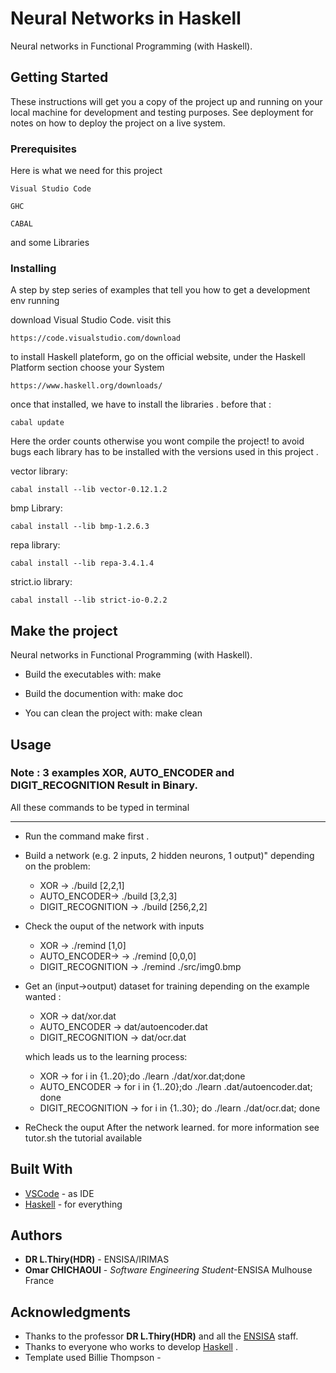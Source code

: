 

# Neural Networks in Haskell


Neural networks in Functional Programming (with Haskell).



## Getting Started

These instructions will get you a copy of the project up and running on your local machine for development and testing purposes. See deployment for notes on how to deploy the project on a live system.

### Prerequisites

 Here is what we need for this project
 ```
 Visual Studio Code
 ```

```
GHC 
```
```
CABAL
```

and some Libraries

### Installing

A step by step series of examples that tell you how to get a development env running

download Visual Studio Code. visit this
```
https://code.visualstudio.com/download
```

to install Haskell plateform, go on the official website, under the Haskell Platform section
choose your System

```
https://www.haskell.org/downloads/
```

once that installed, we have to install the libraries .
before that :
```
cabal update
```

Here the order counts otherwise you wont compile the project!
to avoid bugs each library has to be installed with the versions used in this project .

vector library:
```
cabal install --lib vector-0.12.1.2
```


bmp Library:
```
cabal install --lib bmp-1.2.6.3
```

repa library:

```
cabal install --lib repa-3.4.1.4
```

strict.io library:

```
cabal install --lib strict-io-0.2.2
```



## Make the project
Neural networks in Functional Programming (with Haskell).

* Build the executables with: make

* Build the documention with: make doc

* You can clean the project with: make clean


## Usage


### Note : 3 examples XOR, AUTO_ENCODER and DIGIT_RECOGNITION Result in Binary.
All these commands to be typed in terminal
****

* Run the command make first .


*   Build a network (e.g. 2 inputs, 2 hidden neurons, 1 output)" depending on the problem:

    - XOR   ->   ./build [2,2,1]
    - AUTO_ENCODER-> ./build [3,2,3]
    - DIGIT_RECOGNITION -> ./build [256,2,2]

* Check the ouput of the network with inputs  

    - XOR ->  ./remind [1,0] 
    - AUTO_ENCODER-> ->  ./remind [0,0,0]
    - DIGIT_RECOGNITION -> ./remind ./src/img0.bmp


* Get an (input->output) dataset for training depending on the   example wanted :
    - XOR ->   dat/xor.dat
    - AUTO_ENCODER -> dat/autoencoder.dat
    - DIGIT_RECOGNITION -> dat/ocr.dat

    which leads us to the learning process:
    - XOR ->   for i in {1..20};do ./learn ./dat/xor.dat;done
    - AUTO_ENCODER -> for i in {1..20};do ./learn .dat/autoencoder.dat; done
    - DIGIT_RECOGNITION -> for i in {1..30}; do ./learn ./dat/ocr.dat; done
  

* ReCheck the ouput After the network learned. for more information see tutor.sh the tutorial available

## Built With


* [VSCode](https://code.visualstudio.com) - as IDE
* [Haskell](https://www.haskell.org) - for everything




## Authors
* **DR L.Thiry(HDR)** - ENSISA/IRIMAS
* **Omar CHICHAOUI** - *Software Engineering Student*-ENSISA Mulhouse France






## Acknowledgments


* Thanks to the professor  **DR L.Thiry(HDR)** and all the [ENSISA](http://www.ensisa.uha.fr/en) staff.
* Thanks to everyone who works to develop [Haskell](https://www.haskell.org) .
* Template used  Billie Thompson - 
